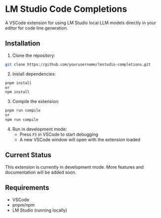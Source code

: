 # LM Studio Code Completions

A VSCode extension for using LM Studio local LLM models directly in your editor for code line generation.

## Installation

1. Clone the repository:

```bash
git clone https://github.com/yourusername/lmstudio-completions.git
```

2. Install dependencies:

```bash
pnpm install
or
npm install
```

3. Compile the extension:

```bash
pnpm run compile
or
npm run compile
```

4. Run in development mode:
   - Press `F5` in VSCode to start debugging
   - A new VSCode window will open with the extension loaded

## Current Status

This extension is currently in development mode. More features and documentation will be added soon.

## Requirements

- VSCode
- pnpm/npm
- LM Studio (running locally)
